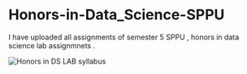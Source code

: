 # Honors-in-Data_Science-SPPU


I have uploaded all assignments of semester 5 SPPU , honors in data science lab assignmnets .

![Honors in DS LAB syllabus](https://user-images.githubusercontent.com/68580881/105455486-92612300-5ca9-11eb-9b69-1b08e6981645.png)
